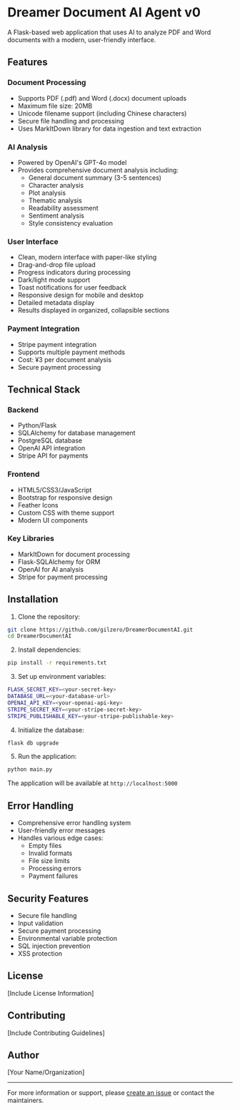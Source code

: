 # Dreamer Document AI Agent v0

A Flask-based web application that uses AI to analyze PDF and Word documents with a modern, user-friendly interface.

## Features

### Document Processing
- Supports PDF (.pdf) and Word (.docx) document uploads
- Maximum file size: 20MB
- Unicode filename support (including Chinese characters)
- Secure file handling and processing
- Uses MarkItDown library for data ingestion and text extraction

### AI Analysis
- Powered by OpenAI's GPT-4o model
- Provides comprehensive document analysis including:
  - General document summary (3-5 sentences)
  - Character analysis
  - Plot analysis
  - Thematic analysis
  - Readability assessment
  - Sentiment analysis
  - Style consistency evaluation

### User Interface
- Clean, modern interface with paper-like styling
- Drag-and-drop file upload
- Progress indicators during processing
- Dark/light mode support
- Toast notifications for user feedback
- Responsive design for mobile and desktop
- Detailed metadata display
- Results displayed in organized, collapsible sections

### Payment Integration
- Stripe payment integration
- Supports multiple payment methods
- Cost: ¥3 per document analysis
- Secure payment processing

## Technical Stack

### Backend
- Python/Flask
- SQLAlchemy for database management
- PostgreSQL database
- OpenAI API integration
- Stripe API for payments

### Frontend
- HTML5/CSS3/JavaScript
- Bootstrap for responsive design
- Feather Icons
- Custom CSS with theme support
- Modern UI components

### Key Libraries
- MarkItDown for document processing
- Flask-SQLAlchemy for ORM
- OpenAI for AI analysis
- Stripe for payment processing

## Installation

1. Clone the repository:
```bash
git clone https://github.com/gilzero/DreamerDocumentAI.git
cd DreamerDocumentAI
```

2. Install dependencies:
```bash
pip install -r requirements.txt
```

3. Set up environment variables:
```bash
FLASK_SECRET_KEY=<your-secret-key>
DATABASE_URL=<your-database-url>
OPENAI_API_KEY=<your-openai-api-key>
STRIPE_SECRET_KEY=<your-stripe-secret-key>
STRIPE_PUBLISHABLE_KEY=<your-stripe-publishable-key>
```

4. Initialize the database:
```bash
flask db upgrade
```

5. Run the application:
```bash
python main.py
```

The application will be available at `http://localhost:5000`

## Error Handling
- Comprehensive error handling system
- User-friendly error messages
- Handles various edge cases:
  - Empty files
  - Invalid formats
  - File size limits
  - Processing errors
  - Payment failures

## Security Features
- Secure file handling
- Input validation
- Secure payment processing
- Environmental variable protection
- SQL injection prevention
- XSS protection

## License
[Include License Information]

## Contributing
[Include Contributing Guidelines]

## Author
[Your Name/Organization]

---
For more information or support, please [create an issue](https://github.com/gilzero/DreamerDocumentAI/issues) or contact the maintainers.